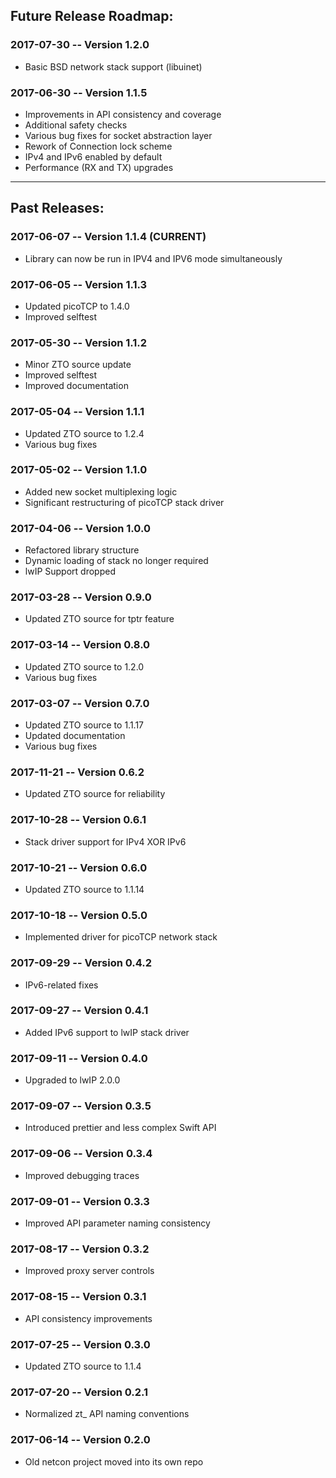 ## Future Release Roadmap:

### 2017-07-30 -- Version 1.2.0

 - Basic BSD network stack support (libuinet)

### 2017-06-30 -- Version 1.1.5

 - Improvements in API consistency and coverage
 - Additional safety checks
 - Various bug fixes for socket abstraction layer
 - Rework of Connection lock scheme
 - IPv4 and IPv6 enabled by default
 - Performance (RX and TX) upgrades

*** 

## Past Releases:

### 2017-06-07 -- Version  1.1.4 (CURRENT)    

 - Library can now be run in IPV4 and IPV6 mode simultaneously


### 2017-06-05 -- Version  1.1.3  

 - Updated picoTCP to 1.4.0
 - Improved selftest


### 2017-05-30 -- Version  1.1.2  

 - Minor ZTO source update
 - Improved selftest
 - Improved documentation


### 2017-05-04 -- Version  1.1.1   

 - Updated ZTO source to 1.2.4
 - Various bug fixes


### 2017-05-02 -- Version  1.1.0  

 - Added new socket multiplexing logic
 - Significant restructuring of picoTCP stack driver


### 2017-04-06 -- Version  1.0.0  

 - Refactored library structure
 - Dynamic loading of stack no longer required
 - lwIP Support dropped


### 2017-03-28 -- Version  0.9.0    

 - Updated ZTO source for tptr feature


### 2017-03-14 -- Version  0.8.0  

 - Updated ZTO source to 1.2.0
 - Various bug fixes


### 2017-03-07 -- Version  0.7.0

 - Updated ZTO source to 1.1.17
 - Updated documentation
 - Various bug fixes


### 2017-11-21 -- Version  0.6.2           

 - Updated ZTO source for reliability


### 2017-10-28 -- Version  0.6.1   

 - Stack driver support for IPv4 XOR IPv6


### 2017-10-21 -- Version  0.6.0     

 - Updated ZTO source to 1.1.14


### 2017-10-18 -- Version  0.5.0 

 - Implemented driver for picoTCP network stack


### 2017-09-29 -- Version  0.4.2    

 - IPv6-related fixes


### 2017-09-27 -- Version  0.4.1          

 - Added IPv6 support to lwIP stack driver


### 2017-09-11 -- Version  0.4.0           
 
 - Upgraded to lwIP 2.0.0


### 2017-09-07 -- Version  0.3.5           

 - Introduced prettier and less complex Swift API


### 2017-09-06 -- Version  0.3.4   

 - Improved debugging traces


### 2017-09-01 -- Version  0.3.3 

 - Improved API parameter naming consistency


### 2017-08-17 -- Version  0.3.2   

 - Improved proxy server controls


### 2017-08-15 -- Version  0.3.1  

 - API consistency improvements


### 2017-07-25 -- Version  0.3.0  

 - Updated ZTO source to 1.1.4


### 2017-07-20 -- Version  0.2.1  

 - Normalized zt_ API naming conventions


### 2017-06-14 -- Version  0.2.0    

 - Old netcon project moved into its own repo
